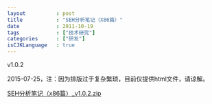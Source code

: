```yaml
---
layout          : post
title           : "SEH分析笔记（X86篇）"
date            : 2011-10-19
tags            : ["技术研究"]
categories      : ["研发"]
isCJKLanguage   : true
---
```


v1.0.2

2015-07-25，注：因为排版过于复杂繁琐，目前仅提供html文件，请谅解。

[SEH分析笔记（x86篇）_v1.0.2.zip](https://github.com/boxcounter/boxcounter.github.io/raw/master/attachments/SEH%E5%88%86%E6%9E%90%E7%AC%94%E8%AE%B0%EF%BC%88x86%E7%AF%87%EF%BC%89_v1.0.2.zip)
